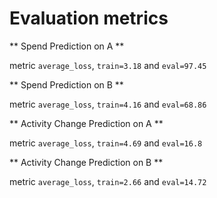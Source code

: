 # Evaluation metrics

** Spend Prediction on A **

metric `average_loss`, `train=3.18` and `eval=97.45`

** Spend Prediction on B **

metric `average_loss`, `train=4.16` and `eval=68.86`


** Activity Change Prediction on A **

metric `average_loss`, `train=4.69` and `eval=16.8`


** Activity Change Prediction on B **

metric `average_loss`, `train=2.66` and `eval=14.72`
